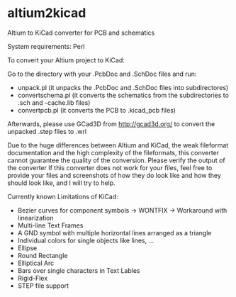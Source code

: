 altium2kicad
============

Altium to KiCad converter for PCB and schematics

System requirements: Perl

To convert your Altium project to KiCad:

Go to the directory with your .PcbDoc and .SchDoc files and run:

* unpack.pl (it unpacks the .PcbDoc and .SchDoc files into subdirectores)
* convertschema.pl (it converts the schematics from the subdirectories to .sch and -cache.lib files)
* convertpcb.pl (it converts the PCB to .kicad_pcb files)

Afterwards, please use GCad3D from http://gcad3d.org/ to convert the unpacked .step files to .wrl

Due to the huge differences between Altium and KiCad, the weak fileformat documentation and the high complexity of the fileformats, this converter cannot guarantee the quality of the conversion. Please verify the output of the converter
If this converter does not work for your files, feel free to provide your files and screenshots of how they do look like and how they should look like, and I will try to help.

Currently known Limitations of KiCad:
* Bezier curves for component symbols -> WONTFIX -> Workaround with linearization
* Multi-line Text Frames
* A GND symbol with multiple horizontal lines arranged as a triangle
* Individual colors for single objects like lines, ...
* Ellipse
* Round Rectangle
* Elliptical Arc
* Bars over single characters in Text Lables
* Rigid-Flex
* STEP file support

